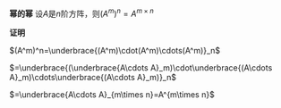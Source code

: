 **幂的幂**
设$A$是$n$阶方阵，则$(A^m)^n=A^{m\times n}$

**证明**

$(A^m)^n=\underbrace{(A^m)\cdot(A^m)\cdots(A^m)}_n$

$=\underbrace{(\underbrace{A\cdots A}_m)\cdot\underbrace{(A\cdots A}_m)\cdots\underbrace{(A\cdots A}_m)}_n$

$=\underbrace{A\cdots A}_{m\times n}=A^{m\times n}$

